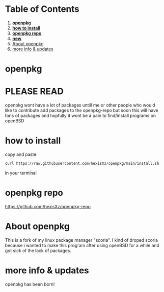 
# Table of Contents

1.  [**openpkg**](#org018ad28)
2.  [**how to install**](#org045f10a)
3.  [**openpkg repo**](#org5bc342d)
4.  [**new**](#orgb149e50)
6.  [About openpkg](#org0fde68a)
7.  [more info & updates](#org22f01f6)



<a id="org018ad28"></a>

# **openpkg**

# PLEASE READ
openpkg wont have a lot of packages untill me or other people who would like to contribute add packages to the openpkg-repo but soon this will have tons of packages and hopfully it wont be a pain to find/install programs on openBSD

<a id="org045f10a"></a>

# **how to install**

copy and paste


```sh 
curl https://raw.githubusercontent.com/hexisXz/openpkg/main/install.sh | sh
```

in your terminal


<a id="org5bc342d"></a>

# **openpkg repo**

<https://github.com/hexisXz/openpkg-repo>



<a id="org0fde68a"></a>

# About openpkg

This is a fork of my linux package manager "scoria". I kind of droped scoria because i wanted to make this program after using openBSD for a while and got sick of the lack of packages.

<a id="org22f01f6"></a>

# more info & updates

openpkg has been born!
